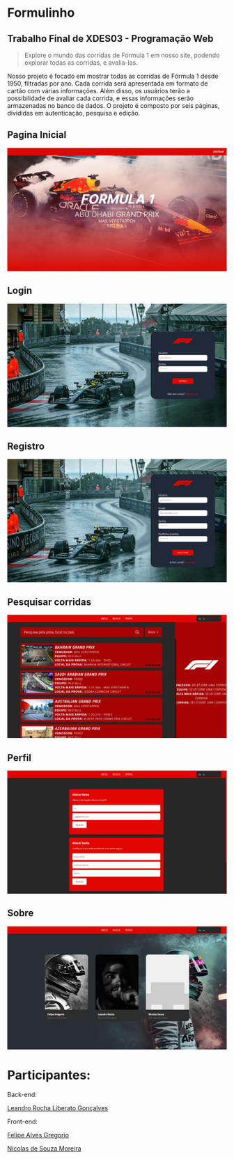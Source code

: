 
# Formulinho

## Trabalho Final de XDES03 - Programação Web 

> Explore o mundo das corridas de Fórmula 1 em nosso site, podendo explorar todas as corridas, e avalia-las.



Nosso projeto é focado em mostrar todas as corridas de Fórmula 1 desde 1950, filtradas por ano. Cada corrida será apresentada em formato de cartão com várias informações. Além disso, os usuários terão a possibilidade de avaliar cada corrida, e essas informações serão armazenadas no banco de dados. O projeto é composto por seis páginas, divididas em autenticação, pesquisa e edição.

## Pagina Inicial
![](img/Home.jpeg)

## Login
![](img/Login.jpeg)

## Registro
![](img/Register.jpeg)

## Pesquisar corridas
![](img/Search.jpeg)

## Perfil 
![](img/Profile.jpeg)

## Sobre
![](img/About.jpeg)

# Participantes:

Back-end:

[Leandro Rocha Liberato Gonçalves](https://github.com/LeandroRochAlg)  

Front-end:

[Felipe Alves Gregorio](https://github.com/flp-gregorio) 

[Nícolas de Souza Moreira](https://github.com/NSMoreira145) 
